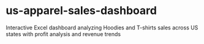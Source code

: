 # us-apparel-sales-dashboard
Interactive Excel dashboard analyzing Hoodies and T-shirts sales across US states with profit analysis and revenue trends
